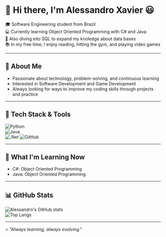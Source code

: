 # 👋 Hi there, I'm Alessandro Xavier 😃  

🎓 Software Engineering student from Brazil  
💻 Currently learning Object Oriented Programming with C# and Java  
🌱 Also diving into SQL to expand my knoledge about data bases  
📚 In my free time, I enjoy reading, hitting the gym, and playing video games

---

## 🔹 About Me
- Passionate about technology, problem-solving, and continuous learning  
- Interested in Software Development and Game Development
- Always looking for ways to improve my coding skills through projects and practice  

---

## 🚀 Tech Stack & Tools  
![Python](https://img.shields.io/badge/Python-14354C?style=flat&logo=python&logoColor=white)    
![Java](https://img.shields.io/badge/Java-ED8B00?style=flat&logo=openjdk&logoColor=white)  
![.Net](https://img.shields.io/badge/.NET-512BD4?style=flat&logo=.net&logoColor=white)
![GitHub](https://img.shields.io/badge/GitHub-181717?style=flat&logo=github&logoColor=white)

---

## 📌 What I'm Learning Now
- C#: Object Oriented Programming
- Java: Object Oriented Programming  

---

## 📊 GitHub Stats  
![Alessandro's GitHub stats](https://github-readme-stats.vercel.app/api?username=AM-Xavier&show_icons=true&theme=radical)  
![Top Langs](https://github-readme-stats.vercel.app/api/top-langs/?username=AM-Xavier&layout=compact&theme=radical)  

---

⭐ *"Always learning, always evolving."*
